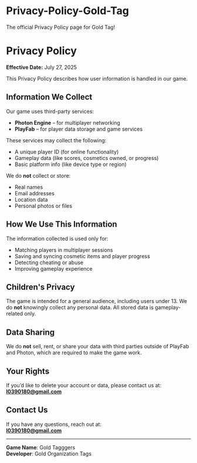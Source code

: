 # Privacy-Policy-Gold-Tag
The official Privacy Policy page for Gold Tag!
# Privacy Policy

**Effective Date:** July 27, 2025

This Privacy Policy describes how user information is handled in our game.

## Information We Collect

Our game uses third-party services:

- **Photon Engine** – for multiplayer networking
- **PlayFab** – for player data storage and game services

These services may collect the following:

- A unique player ID (for online functionality)
- Gameplay data (like scores, cosmetics owned, or progress)
- Basic platform info (like device type or region)

We do **not** collect or store:

- Real names
- Email addresses
- Location data
- Personal photos or files

## How We Use This Information

The information collected is used only for:

- Matching players in multiplayer sessions
- Saving and syncing cosmetic items and player progress
- Detecting cheating or abuse
- Improving gameplay experience

## Children's Privacy

The game is intended for a general audience, including users under 13. We do **not** knowingly collect any personal data. All stored data is gameplay-related only.

## Data Sharing

We do **not** sell, rent, or share your data with third parties outside of PlayFab and Photon, which are required to make the game work.

## Your Rights

If you’d like to delete your account or data, please contact us at:  
**l0390180@gmail.com**

## Contact Us

If you have any questions, reach out at:  
**l0390180@gmail.com**

---

**Game Name**: Gold Tagggers  
**Developer**: Gold Organization Tags
